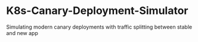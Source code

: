 # K8s-Canary-Deployment-Simulator
Simulating modern canary deployments with traffic splitting between stable and new app
